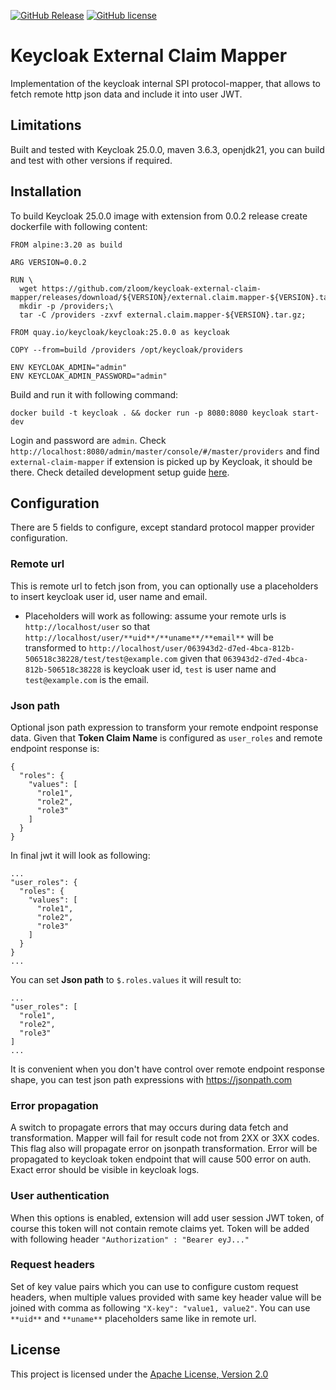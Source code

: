 [![GitHub Release](https://img.shields.io/github/v/release/zloom/keycloak-external-claim-mapper?color=blue)](https://github.com/zloom/keycloak-external-claim-mapper/releases)
[![GitHub license](https://img.shields.io/badge/License-Apache-blue.svg)](https://github.com/zloom/keycloak-external-claim-mapper/blob/main/LICENSE)
# Keycloak External Claim Mapper
Implementation of the keycloak internal SPI protocol-mapper, that allows to fetch remote http json data and include it into user JWT.
## Limitations
Built and tested with Keycloak 25.0.0, maven 3.6.3, openjdk21, you can build and test with other versions if required.
## Installation
To build Keycloak 25.0.0 image with extension from 0.0.2 release create dockerfile with following content:
```
FROM alpine:3.20 as build

ARG VERSION=0.0.2

RUN \
  wget https://github.com/zloom/keycloak-external-claim-mapper/releases/download/${VERSION}/external.claim.mapper-${VERSION}.tar.gz;\
  mkdir -p /providers;\
  tar -C /providers -zxvf external.claim.mapper-${VERSION}.tar.gz;

FROM quay.io/keycloak/keycloak:25.0.0 as keycloak

COPY --from=build /providers /opt/keycloak/providers

ENV KEYCLOAK_ADMIN="admin"
ENV KEYCLOAK_ADMIN_PASSWORD="admin"
```
Build and run it with following command:
```
docker build -t keycloak . && docker run -p 8080:8080 keycloak start-dev
```
Login and password are `admin`. Check `http://localhost:8080/admin/master/console/#/master/providers` and find `external-claim-mapper` if extension is picked up by Keycloak, it should be there. Check detailed development setup guide [here](https://www.zloom.org/blogs/debugging-keycloak-extension?utm_source=keycloak-external-claim-mapper).
## Configuration
There are 5 fields to configure, except standard protocol mapper provider configuration.
### Remote url
This is remote url to fetch json from, you can optionally use a placeholders to insert keycloak user id, user name and email. 
- Placeholders will work as following: assume your remote urls is `http://localhost/user` so that `http://localhost/user/**uid**/**uname**/**email**` will be transformed to `http://localhost/user/063943d2-d7ed-4bca-812b-506518c38228/test/test@example.com` given that `063943d2-d7ed-4bca-812b-506518c38228` is keycloak user id, `test` is user name and `test@example.com` is the email.
### Json path
Optional json path expression to transform your remote endpoint response data.
Given that **Token Claim Name** is configured as `user_roles` and remote endpoint response is:
```
{
  "roles": {
    "values": [
      "role1",
      "role2",
      "role3"
    ]
  }
}
```
In final jwt it will look as following:
```
...
"user_roles": {
  "roles": {
    "values": [
      "role1",
      "role2",
      "role3"
    ]
  }
}
...
```
You can set **Json path** to `$.roles.values` it will result to:
```
...
"user_roles": [
  "role1",
  "role2",
  "role3"
]
...
```
It is convenient when you don't have control over remote endpoint response shape, you can test json path expressions with https://jsonpath.com
### Error propagation
A switch to propagate errors that may occurs during data fetch and transformation. Mapper will fail for result code not from 2XX or 3XX codes. This flag also will propagate error on jsonpath transformation. Error will be propagated to keycloak token endpoint that will cause 500 error on auth. Exact error should be visible in keycloak logs.
### User authentication
When this options is enabled, extension will add user session JWT token, of course this token will not contain remote claims yet. Token will be added with following header `"Authorization" : "Bearer eyJ..."`
### Request headers
Set of key value pairs which you can use to configure custom request headers, when multiple values provided with same key header value will be joined with comma as following `"X-key": "value1, value2"`. You can use `**uid**` and `**uname**` placeholders same like in remote url.
## License
This project is licensed under the [Apache License, Version 2.0](https://www.apache.org/licenses/LICENSE-2.0)

